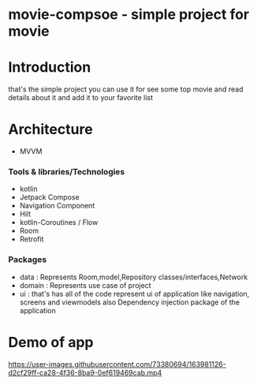 # movie-compsoe - simple project for movie

# Introduction
that's the simple project you can use it for see some top movie and read details about it and add it to your favorite list

# Architecture
* MVVM

### <font size="3">Tools & libraries/Technologies</font>
* kotlin
* Jetpack Compose
* Navigation Component
* Hilt
* kotlin-Coroutines / Flow
* Room
* Retrofit
 
### Packages
* data : Represents Room,model,Repository classes/interfaces,Network
* domain : Represents use case of project
* ui : that's has all of the code represent ui of application like navigation, screens and viewmodels also Dependency injection package of the application

# Demo of app



https://user-images.githubusercontent.com/73380694/163981126-d2cf29ff-ca28-4f36-8ba9-0ef619469cab.mp4

